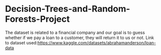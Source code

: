 # Decision-Trees-and-Random-Forests-Project

The dataset is related to a financial company and our goal is to guess whether if we pay a loan to a customer, they will return it to us or not.
Link to dataset used:https://www.kaggle.com/datasets/abrahamanderson/loan-data
